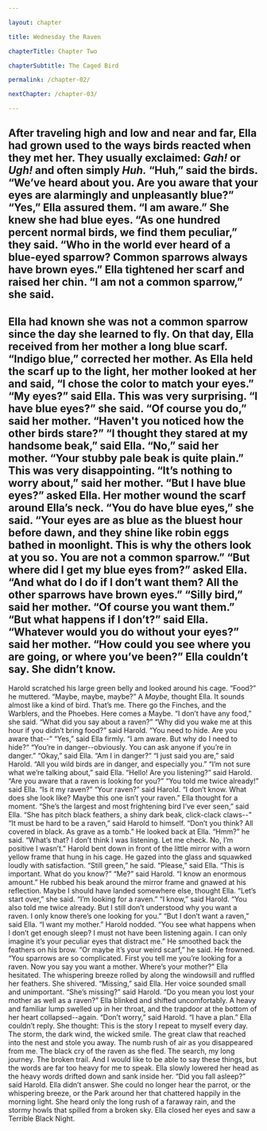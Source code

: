 ```yaml
---

layout: chapter

title: Wednesday the Raven

chapterTitle: Chapter Two

chapterSubtitle: The Caged Bird 

permalink: /chapter-02/

nextChapter: /chapter-03/

---  
```


After traveling high and low and near and far, Ella had grown used to the ways birds reacted when they met her. They usually exclaimed:
_Gah!_
or
_Ugh!_
and often simply
_Huh._
“Huh,” said the birds. “We’ve heard about you. Are you aware that your eyes are alarmingly and unpleasantly blue?”
“Yes,” Ella assured them. “I am aware.”
She knew she had blue eyes.
“As one hundred percent normal birds, we find them peculiar,” they said. “Who in the world ever heard of a blue-eyed sparrow? Common sparrows always have brown eyes.”
Ella tightened her scarf and raised her chin.
“I am not a common sparrow,” she said.
----
Ella had known she was not a common sparrow since the day she learned to fly. On that day, Ella received from her mother a long blue scarf.
“Indigo blue,” corrected her mother.
As Ella held the scarf up to the light, her mother looked at her and said, “I chose the color to match your eyes.”
“My eyes?” said Ella.
This was very surprising. 
“I have blue eyes?” she said.
“Of course you do,” said her mother. “Haven't you noticed how the other birds stare?”
“I thought they stared at my handsome beak,” said Ella. 
“No,” said her mother. “Your stubby pale beak is quite plain.”
This was very disappointing.
“It’s nothing to worry about,” said her mother.
“But I have blue eyes?” asked Ella.
Her mother wound the scarf around Ella’s neck. 
“You do have blue eyes,” she said. “Your eyes are as blue as the bluest hour before dawn, and they shine like robin eggs bathed in moonlight. This is why the others look at you so. You are not a common sparrow.”
“But where did I get my blue eyes from?” asked Ella. “And what do I do if I don’t want them? All the other sparrows have brown eyes.”
“Silly bird,” said her mother. “Of course you want them.”
“But what happens if I don’t?” said Ella.
“Whatever would you do without your eyes?” said her mother. “How could you see where you are going, or where you’ve been?”
Ella couldn’t say. She didn’t know.
----
Harold scratched his large green belly and looked around his cage. 
“Food?” he muttered. “Maybe, maybe, maybe?”
A _Maybe,_ thought Ella. It sounds almost like a kind of bird. That’s me. There go the Finches, and the Warblers, and the Phoebes. Here comes a Maybe. 
“I don’t have any food,” she said. “What did you say about a raven?”
“Why did you wake me at this hour if you didn’t bring food?” said Harold. “You need to hide. Are you aware that--”
“Yes,” said Ella firmly. “I am aware. But why do I need to hide?“
“You’re in danger--obviously. You can ask anyone if you’re in danger.”
“Okay,” said Ella. “Am I in danger?“
“I just said you are,” said Harold. “All you wild birds are in danger, and especially you.”
“I’m not sure what we’re talking about,” said Ella.
 “Hello! Are you listening?” said Harold. “Are you aware that a raven is looking for you?”
“You told me twice already!” said Ella. “Is it my raven?” 
“Your raven?” said Harold. “I don’t know. What does she look like? Maybe this one isn’t your raven.” 
Ella thought for a moment. 
“She’s the largest and most frightening bird I’ve ever seen,” said Ella. “She has pitch black feathers, a shiny dark beak, click-clack claws--”
“It must be hard to be a raven,” said Harold to himself. “Don’t you think? All covered in black. As grave as a tomb.” 
He looked back at Ella. 
“Hmm?” he said. “What’s that? I don’t think I was listening. Let me check. No, I’m positive I wasn’t.”
Harold bent down in front of the little mirror with a worn yellow frame that hung in his cage. He gazed into the glass and squawked loudly with satisfaction.
“Still green,” he said. 
“Please,” said Ella. “This is important. What do you know?”
“Me?” said Harold. “I know an enormous amount.”
He rubbed his beak around the mirror frame and gnawed at his reflection.
Maybe I should have landed somewhere else, thought Ella.
“Let’s start over,” she said. “I’m looking for a raven.”
“I know,” said Harold. “You also told me twice already. But I still don’t understood why you want a raven. I only know there’s one looking for you.”
“But I don’t want a raven,” said Ella. “I want my mother.”
Harold nodded. “You see what happens when I don’t get enough sleep? I must not have been listening again. I can only imagine it’s your peculiar eyes that distract me.” 
He smoothed back the feathers on his brow. 
“Or maybe it’s your weird scarf,” he said. He frowned. “You sparrows are so complicated. First you tell me you’re looking for a raven. Now you say you want a mother. Where’s your mother?” 
Ella hesitated. The whispering breeze rolled by along the windowsill and ruffled her feathers. She shivered. 
“Missing,” said Ella. 
Her voice sounded small and unimportant. 
“She’s missing?” said Harold. “Do you mean you lost your mother as well as a raven?”
Ella blinked and shifted uncomfortably. A heavy and familiar lump swelled up in her throat, and the trapdoor at the bottom of her heart collapsed--again.
“Don’t worry,” said Harold. “I have a plan.”
Ella couldn’t reply.
She thought: This is the story I repeat to myself every day. The storm, the dark wind, the wicked smile. The great claw that reached into the nest and stole you away. The numb rush of air as you disappeared from me. The black cry of the raven as she fled. The search, my long journey. The broken trail. And I would like to be able to say these things, but the words are far too heavy for me to speak.
Ella slowly lowered her head as the heavy words drifted down and sank inside her. 
“Did you fall asleep?” said Harold.
Ella didn’t answer. She could no longer hear the parrot, or the whispering breeze, or the Park around her that chattered happily in the morning light. She heard only the long rush of a faraway rain, and the stormy howls that spilled from a broken sky.
Ella closed her eyes and saw a Terrible Black Night.
